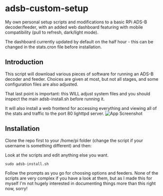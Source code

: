 # adsb-custom-setup
My own personal setup scripts and modifications to a basic RPi ADS-B decoder/feeder, with an added web dashboard featuring with mobile compatibility (pull to refresh, dark/light mode).

The dashboard currently updated by default on the half hour - this can be changed in the stats.cron file before installation.

## Introduction
This script will download various pieces of software for running an ADS-B decoder and feeder. Choices are given at most, but not all stages, and some configuration files are also adjusted.

That last point is important: this WILL adjust system files and you should inspect the main adsb-install.sh before running it.

It will also install a web frontend for accessing everything and viewing all of the stats and traffic to the port 80 lighttpd server.
![App Screenshot](https://i.imgur.com/wgOmN93.jpg "App Screenshot")

## Installation
Clone the repo first to your /home/pi folder (change the script if your username is something different) and then:

Look at the scripts and edit anything else you want.

`sudo adsb-install.sh`

Follow the prompts as you go for choosing options and feeders. None of the scripts are very complex if you have a look at them, but as I made this for myself I'm not hugely interested in documenting things more than this right now, sorry!
